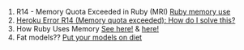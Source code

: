 1. R14 - Memory Quota Exceeded in Ruby (MRI) [Ruby memory use](https://devcenter.heroku.com/articles/ruby-memory-use)
2. [Heroku Error R14 (Memory quota exceeded): How do I solve this?](http://stackoverflow.com/questions/8875280/heroku-error-r14-memory-quota-exceeded-how-do-i-solve-this)
3. How Ruby Uses Memory [See here!](http://www.schneems.com/2015/05/11/how-ruby-uses-memory.html) & [here!](http://www.sitepoint.com/ruby-uses-memory/)
4. Fat models?? [Put your models on diet](http://blog.lunarlogic.io/2015/models-on-a-diet/)
